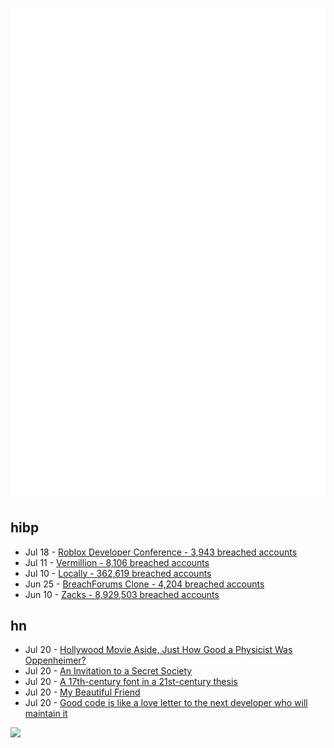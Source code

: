![Metrics](https://raw.githubusercontent.com/phixion/phixion/master/metrics.svg)

## hibp

<!--
for https://github.com/phixion/phixion/blob/main/.github/workflows/feeds.yml
-->
<!--START_SECTION:haveibeenpwnd-->
- Jul 18 - [Roblox Developer Conference - 3,943 breached accounts](https://haveibeenpwned.com/PwnedWebsites#RobloxDeveloperConference)
- Jul 11 - [Vermillion - 8,106 breached accounts](https://haveibeenpwned.com/PwnedWebsites#Vermillion)
- Jul 10 - [Locally - 362,619 breached accounts](https://haveibeenpwned.com/PwnedWebsites#Locally)
- Jun 25 - [BreachForums Clone - 4,204 breached accounts](https://haveibeenpwned.com/PwnedWebsites#BreachForumsClone)
- Jun 10 - [Zacks - 8,929,503 breached accounts](https://haveibeenpwned.com/PwnedWebsites#Zacks)
<!--END_SECTION:haveibeenpwnd-->

## hn

<!--
for https://github.com/phixion/phixion/blob/main/.github/workflows/feeds.yml
-->
<!--START_SECTION:hn-->
- Jul 20 - [Hollywood Movie Aside, Just How Good a Physicist Was Oppenheimer?](https://www.science.org/content/article/movie-adds-oppenheimer-s-celebrity-just-how-good-physicist-was-he)
- Jul 20 - [An Invitation to a Secret Society](https://www.experimental-history.com/p/an-invitation-to-a-secret-society)
- Jul 20 - [A 17th-century font in a 21st-century thesis](https://www.linyangchen.com/Typography-Fell-Types-font)
- Jul 20 - [My Beautiful Friend](https://thepointmag.com/examined-life/my-beautiful-friend/)
- Jul 20 - [Good code is like a love letter to the next developer who will maintain it](https://addyosmani.com/blog/good-code/)
<!--END_SECTION:hn-->

<!--
for https://yhype.me
-->
![](https://hit.yhype.me/github/profile?user_id=13013670)
